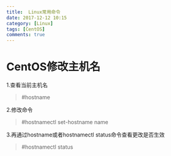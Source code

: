```yaml
---
title:  Linux常用命令
date: 2017-12-12 10:15
category: [Linux]
tags: [CentOS]
comments: true
---
```


# CentOS修改主机名

1.查看当前主机名

> \#hostname

2.修改命令

> \#hostnamectl set-hostname name

3.再通过hostname或者hostnamectl status命令查看更改是否生效

> \#hostnamectl status